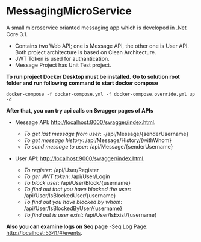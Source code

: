 # MessagingMicroService
A small microservice orianted messaging app which is developed in .Net Core 3.1.
- Contains two Web API; one is Message API, the other one is User API. Both project architecture is based on Clean Architecture.
- JWT Token is used for authantication.
- Message Project has Unit Test project.

**To run project Docker Desktop must be installed.**
**Go to solution root folder and run following command to start docker compose**
```
docker-compose -f docker-compose.yml -f docker-compose.override.yml up -d
```
**After that, you can try api calls on Swagger pages of APIs**

- Message API: [http://localhost:8000/swagger/index.html](http://localhost:8000/swagger/index.html).
  - *To get last message from user*:  -/api/Message/{senderUsername}
  - *To get message history*:     /api/Message/History/{withWhom}
  - *To send message to user*:    /api/Message/{senderUsername}

- User API: [http://localhost:9000/swagger/index.html](http://localhost:9000/swagger/index.html).
  - *To register*: /api/User/Register
  - *To ger JWT token*:     /api/User/Login
  - *To block user*:    /api/User/Block/{username}
  - *To find out that you have blocked the user*:     /api/User/IsBlockedUser/{username}
  - *To find out you have blocked by whom*:     /api/User/IsBlockedByUser/{username}
  - *To find out is user exist*:    /api/User/IsExist/{username}

**Also you can examine logs on Seq page**
-Seq Log Page: [http://localhost:5341/#/events](http://localhost:5341/#/events).



